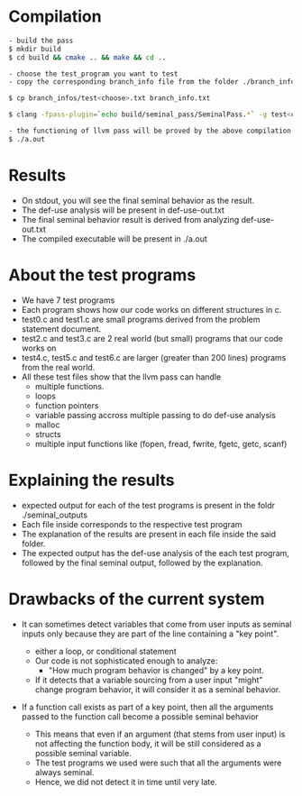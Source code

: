# Compilation

```bash
- build the pass
$ mkdir build
$ cd build && cmake .. && make && cd ..

- choose the test_program you want to test
- copy the corresponding branch_info file from the folder ./branch_infos/test<choose>.txt to branch_info.txt

$ cp branch_infos/test<choose>.txt branch_info.txt

$ clang -fpass-plugin=`echo build/seminal_pass/SeminalPass.*` -g test<choose>.c

- the functioning of llvm pass will be proved by the above compilation command, however if you wish to run the binary output:
$ ./a.out

```

# Results
- On stdout, you will see the final seminal behavior as the result.
- The def-use analysis will be present in def-use-out.txt
- The final seminal behavior result is derived from analyzing def-use-out.txt
- The compiled executable will be present in ./a.out

# About the test programs
- We have 7 test programs
- Each program shows how our code works on different structures in c.
- test0.c and test1.c are small programs derived from the problem statement document.
- test2.c and test3.c are 2 real world (but small) programs that our code works on
- test4.c, test5.c and test6.c are larger (greater than 200 lines) programs from the real world.
- All these test files show that the llvm pass can handle
    - multiple functions.
    - loops
    - function pointers
    - variable passing accross multiple passing to do def-use analysis
    - malloc
    - structs
    - multiple input functions like (fopen, fread, fwrite, fgetc, getc, scanf)

# Explaining the results
- expected output for each of the test programs is present in the foldr ./seminal_outputs
- Each file inside corresponds to the respective test program
- The explanation of the results are present in each file inside the said folder.
- The expected output has the def-use analysis of the each test program, followed by the final seminal output, followed by the explanation.

# Drawbacks of the current system
- It can sometimes detect variables that come from user inputs as seminal inputs only because they are part of the line containing a "key point".
    - either a loop, or conditional statement
    - Our code is not sophisticated enough to analyze:
        - "How much program behavior is changed" by a key point.
    - If it detects that a variable sourcing from a user input "might" change program behavior, it will consider it as a seminal behavior.

- If a function call exists as part of a key point, then all the arguments passed to the function call become a possible seminal behavior
    - This means that even if an argument (that stems from user input) is not affecting the function body, it will be still considered as a possible seminal variable.
    - The test programs we used were such that all the arguments were always seminal.
    - Hence, we did not detect it in time until very late.

